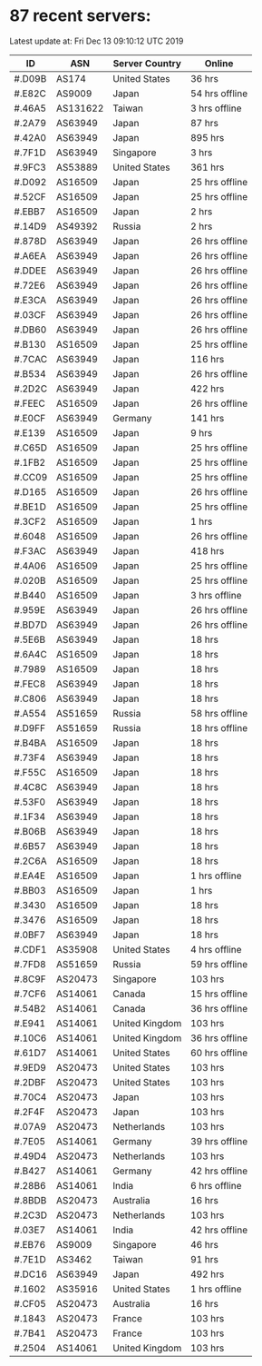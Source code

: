 # 87 recent servers:

Latest update at: Fri Dec 13 09:10:12 UTC 2019

| ID | ASN | Server Country | Online |
| -- | --- | -------------- | ------ |
| #.D09B | AS174 | United States | 36 hrs |
| #.E82C | AS9009 | Japan | 54 hrs offline |
| #.46A5 | AS131622 | Taiwan | 3 hrs offline |
| #.2A79 | AS63949 | Japan | 87 hrs |
| #.42A0 | AS63949 | Japan | 895 hrs |
| #.7F1D | AS63949 | Singapore | 3 hrs |
| #.9FC3 | AS53889 | United States | 361 hrs |
| #.D092 | AS16509 | Japan | 25 hrs offline |
| #.52CF | AS16509 | Japan | 25 hrs offline |
| #.EBB7 | AS16509 | Japan | 2 hrs |
| #.14D9 | AS49392 | Russia | 2 hrs |
| #.878D | AS63949 | Japan | 26 hrs offline |
| #.A6EA | AS63949 | Japan | 26 hrs offline |
| #.DDEE | AS63949 | Japan | 26 hrs offline |
| #.72E6 | AS63949 | Japan | 26 hrs offline |
| #.E3CA | AS63949 | Japan | 26 hrs offline |
| #.03CF | AS63949 | Japan | 26 hrs offline |
| #.DB60 | AS63949 | Japan | 26 hrs offline |
| #.B130 | AS16509 | Japan | 25 hrs offline |
| #.7CAC | AS63949 | Japan | 116 hrs |
| #.B534 | AS63949 | Japan | 26 hrs offline |
| #.2D2C | AS63949 | Japan | 422 hrs |
| #.FEEC | AS16509 | Japan | 26 hrs offline |
| #.E0CF | AS63949 | Germany | 141 hrs |
| #.E139 | AS16509 | Japan | 9 hrs |
| #.C65D | AS16509 | Japan | 25 hrs offline |
| #.1FB2 | AS16509 | Japan | 25 hrs offline |
| #.CC09 | AS16509 | Japan | 25 hrs offline |
| #.D165 | AS16509 | Japan | 26 hrs offline |
| #.BE1D | AS16509 | Japan | 25 hrs offline |
| #.3CF2 | AS16509 | Japan | 1 hrs |
| #.6048 | AS16509 | Japan | 26 hrs offline |
| #.F3AC | AS63949 | Japan | 418 hrs |
| #.4A06 | AS16509 | Japan | 25 hrs offline |
| #.020B | AS16509 | Japan | 25 hrs offline |
| #.B440 | AS16509 | Japan | 3 hrs offline |
| #.959E | AS63949 | Japan | 26 hrs offline |
| #.BD7D | AS63949 | Japan | 26 hrs offline |
| #.5E6B | AS63949 | Japan | 18 hrs |
| #.6A4C | AS16509 | Japan | 18 hrs |
| #.7989 | AS16509 | Japan | 18 hrs |
| #.FEC8 | AS63949 | Japan | 18 hrs |
| #.C806 | AS63949 | Japan | 18 hrs |
| #.A554 | AS51659 | Russia | 58 hrs offline |
| #.D9FF | AS51659 | Russia | 18 hrs offline |
| #.B4BA | AS16509 | Japan | 18 hrs |
| #.73F4 | AS63949 | Japan | 18 hrs |
| #.F55C | AS16509 | Japan | 18 hrs |
| #.4C8C | AS63949 | Japan | 18 hrs |
| #.53F0 | AS63949 | Japan | 18 hrs |
| #.1F34 | AS63949 | Japan | 18 hrs |
| #.B06B | AS63949 | Japan | 18 hrs |
| #.6B57 | AS63949 | Japan | 18 hrs |
| #.2C6A | AS16509 | Japan | 18 hrs |
| #.EA4E | AS16509 | Japan | 1 hrs offline |
| #.BB03 | AS16509 | Japan | 1 hrs |
| #.3430 | AS16509 | Japan | 18 hrs |
| #.3476 | AS16509 | Japan | 18 hrs |
| #.0BF7 | AS63949 | Japan | 18 hrs |
| #.CDF1 | AS35908 | United States | 4 hrs offline |
| #.7FD8 | AS51659 | Russia | 59 hrs offline |
| #.8C9F | AS20473 | Singapore | 103 hrs |
| #.7CF6 | AS14061 | Canada | 15 hrs offline |
| #.54B2 | AS14061 | Canada | 36 hrs offline |
| #.E941 | AS14061 | United Kingdom | 103 hrs |
| #.10C6 | AS14061 | United Kingdom | 36 hrs offline |
| #.61D7 | AS14061 | United States | 60 hrs offline |
| #.9ED9 | AS20473 | United States | 103 hrs |
| #.2DBF | AS20473 | United States | 103 hrs |
| #.70C4 | AS20473 | Japan | 103 hrs |
| #.2F4F | AS20473 | Japan | 103 hrs |
| #.07A9 | AS20473 | Netherlands | 103 hrs |
| #.7E05 | AS14061 | Germany | 39 hrs offline |
| #.49D4 | AS20473 | Netherlands | 103 hrs |
| #.B427 | AS14061 | Germany | 42 hrs offline |
| #.28B6 | AS14061 | India | 6 hrs offline |
| #.8BDB | AS20473 | Australia | 16 hrs |
| #.2C3D | AS20473 | Netherlands | 103 hrs |
| #.03E7 | AS14061 | India | 42 hrs offline |
| #.EB76 | AS9009 | Singapore | 46 hrs |
| #.7E1D | AS3462 | Taiwan | 91 hrs |
| #.DC16 | AS63949 | Japan | 492 hrs |
| #.1602 | AS35916 | United States | 1 hrs offline |
| #.CF05 | AS20473 | Australia | 16 hrs |
| #.1843 | AS20473 | France | 103 hrs |
| #.7B41 | AS20473 | France | 103 hrs |
| #.2504 | AS14061 | United Kingdom | 103 hrs |

